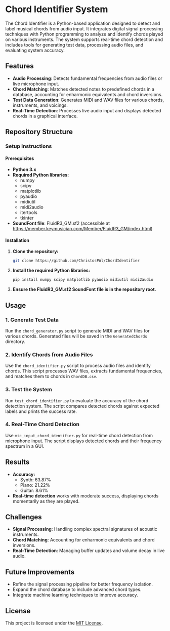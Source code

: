 # Chord Identifier System

The Chord Identifier is a Python-based application designed to detect and label musical chords from audio input. It integrates digital signal processing techniques with Python programming to analyze and identify chords played on various instruments. The system supports real-time chord detection and includes tools for generating test data, processing audio files, and evaluating system accuracy.

## Features

- **Audio Processing**: Detects fundamental frequencies from audio files or live microphone input.
- **Chord Matching**: Matches detected notes to predefined chords in a database, accounting for enharmonic equivalents and chord inversions.
- **Test Data Generation**: Generates MIDI and WAV files for various chords, instruments, and voicings.
- **Real-Time Detection**: Processes live audio input and displays detected chords in a graphical interface.

## Repository Structure

### Setup Instructions

#### Prerequisites

- **Python 3.x**
- **Required Python libraries:**
    - numpy
    - scipy
    - matplotlib
    - pyaudio
    - midiutil
    - midi2audio
    - itertools
    - tkinter
- **SoundFont file**: FluidR3_GM.sf2 (accessible at https://member.keymusician.com/Member/FluidR3_GM/index.html)

#### Installation

1. **Clone the repository:**
     ```bash
     git clone https://github.com/ChristosPAl/ChordIdentifier
     ```

2. **Install the required Python libraries:**
     ```bash
     pip install numpy scipy matplotlib pyaudio midiutil midi2audio
     ```

3. **Ensure the FluidR3_GM.sf2 SoundFont file is in the repository root.**

## Usage

### 1. Generate Test Data
Run the `chord_generator.py` script to generate MIDI and WAV files for various chords. Generated files will be saved in the `GeneratedChords` directory.

### 2. Identify Chords from Audio Files
Use the `chord_identifier.py` script to process audio files and identify chords. This script processes WAV files, extracts fundamental frequencies, and matches them to chords in `ChordDB.csv`.

### 3. Test the System
Run `test_chord_identifier.py` to evaluate the accuracy of the chord detection system. The script compares detected chords against expected labels and prints the success rate.

### 4. Real-Time Chord Detection
Use `mic_input_chord_identifier.py` for real-time chord detection from microphone input. The script displays detected chords and their frequency spectrum in a GUI.

## Results

- **Accuracy:**
    - Synth: 63.87%
    - Piano: 21.22%
    - Guitar: 8.61%
- **Real-time detection** works with moderate success, displaying chords momentarily as they are played.

## Challenges

- **Signal Processing**: Handling complex spectral signatures of acoustic instruments.
- **Chord Matching**: Accounting for enharmonic equivalents and chord inversions.
- **Real-Time Detection**: Managing buffer updates and volume decay in live audio.

## Future Improvements

- Refine the signal processing pipeline for better frequency isolation.
- Expand the chord database to include advanced chord types.
- Integrate machine learning techniques to improve accuracy.

## License

This project is licensed under the [MIT License](LICENSE).
